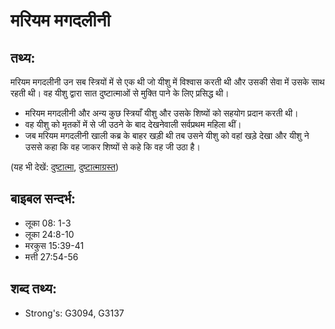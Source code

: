 # मरियम मगदलीनी #

## तथ्य: ##

मरियम मगदलीनी उन सब स्त्रियों में से एक थी जो यीशु में विश्वास करती थी और उसकी सेवा में उसके साथ रहती थी। वह यीशु द्वारा सात दुष्टात्माओं से मुक्ति पाने के लिए प्रसिद्ध थी।

* मरियम मगदलीनी और अन्य कुछ स्त्रियाँ यीशु और उसके शिष्यों को सहयोग प्रदान करती थी।
* वह यीशु को मृतकों में से जी उठने के बाद देखनेवाली सर्वप्रथम महिला थीं। 
* जब मरियम मगदलीनी खाली कब्र के बाहर खड़ी थी तब उसने यीशु को वहां खड़े देखा और यीशु ने उससे कहा कि वह जाकर शिष्यों से कहे कि वह जी उठा है।

(यह भी देखें: [दुष्टात्मा](../demon.md), [दुष्टात्माग्रस्त](../demonpossessed.md))

## बाइबल सन्दर्भ: ##

* लूका 08: 1-3
* लूका 24:8-10
* मरकुस 15:39-41
* मत्ती 27:54-56

## शब्द तथ्य: ##

* Strong's: G3094, G3137
